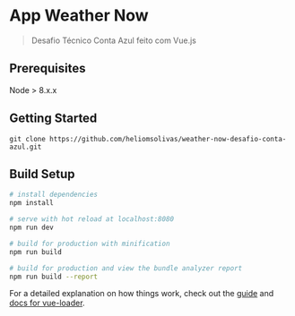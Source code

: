 # App Weather Now

> Desafio Técnico Conta Azul feito com Vue.js

## Prerequisites

Node > 8.x.x

## Getting Started
```
git clone https://github.com/heliomsolivas/weather-now-desafio-conta-azul.git
```

## Build Setup

``` bash
# install dependencies
npm install

# serve with hot reload at localhost:8080
npm run dev

# build for production with minification
npm run build

# build for production and view the bundle analyzer report
npm run build --report
```

For a detailed explanation on how things work, check out the [guide](http://vuejs-templates.github.io/webpack/) and [docs for vue-loader](http://vuejs.github.io/vue-loader).
